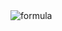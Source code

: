<img alt="formula" src="https://render.githubusercontent.com/render/math?math=\begin{aligned}%20%26\text%20{%20Assumption%20}%201%20\text%20{%20(Bounded%20individual%20loss)%20For%20a%20given%20model%20}%20f%20\in%20\mathcal{F},%20\text%20{%20assume%20that%20}%200%20\leq\\%20%26L\left(f,\left(y,%20x_{1},%20x_{2}\right)\right)%20\leq%20B_{\text%20{ind%20}}%20\text%20{%20for%20any%20}\left(y,%20x_{1},%20x_{2}\right)%20\in\left(\mathcal{Y}%20\times%20\mathcal{X}_{1}%20\times%20\mathcal{X}_{2}\right)%20\end{aligned}" />
